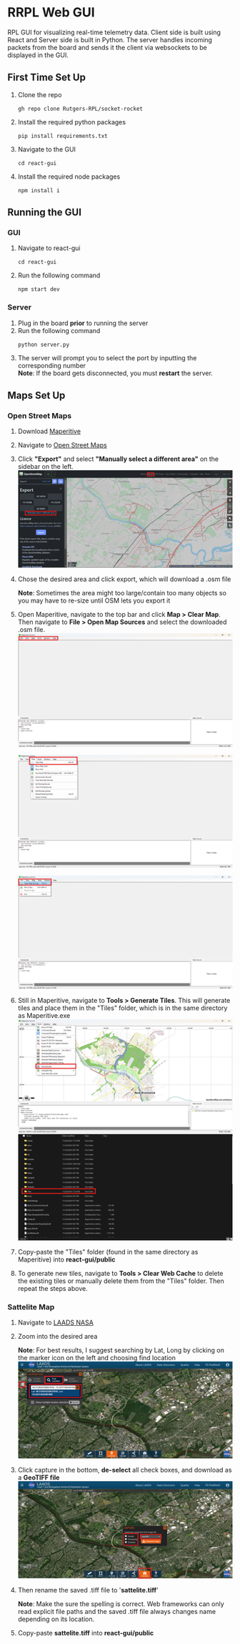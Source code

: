 # RRPL Web GUI
RPL GUI for visualizing real-time telemetry data. Client side is built using React and Server side is built in Python. The server handles incoming packets from the board and sends it the client via websockets to be displayed in the GUI.

## First Time Set Up
1) Clone the repo
    ```
    gh repo clone Rutgers-RPL/socket-rocket
    ```
2) Install the required python packages
    ```
    pip install requirements.txt
    ```
3) Navigate to the GUI
    ```
    cd react-gui
    ```
4) Install the required node packages
    ```
    npm install i
    ```

## Running the GUI
### GUI
1) Navigate to react-gui
    ```
    cd react-gui
    ```
2) Run the following command
    ```
    npm start dev
    ```
### Server
1) Plug in the board **prior** to running the server
2) Run the following command
    ```
    python server.py
    ```
3) The server will prompt you to select the port by inputting the corresponding number\
    **Note**: If the board gets disconnected, you must **restart** the server.


## Maps Set Up

### Open Street Maps
1) Download [Maperitive](http://maperitive.net/)
2) Navigate to [Open Street Maps](https://www.openstreetmap.org/)

3) Click **"Export"** and select **"Manually select a different area"** on the sidebar on the left.
    ![Error Displaying Image!](/img/osm.png "OSM Export")

4) Chose the desired area and click export, which will download a .osm file
   
   **Note**: Sometimes the area might too large/contain too many objects so you may have to re-size until OSM lets you export it
   

5) Open Maperitive, navigate to the top bar and click **Map > Clear Map**. Then navigate to **File > Open Map Sources** and select the downloaded .osm file.
    ![Error Displaying Image!](/img/maperitive-toolbar.png "Toolbar")
    

    ![Error Displaying Image!](/img/maperitive-clear.png "Clear Map")

    ![Error Displaying Image!](/img/maperitive-openmap.png "Open Map Sources")



6) Still in Maperitive, navigate to **Tools > Generate Tiles**. This will generate tiles and place them in the "Tiles" folder, which is in the same directory as Maperitive.exe
    ![Error Displaying Image!](/img/maperitive-generate.png "Generate Tiles")
    ![Error Displaying Image!](/img/maperitive-tiles.png "Tiles Folder")


7) Copy-paste the "Tiles" folder (found in the same directory as Maperitive) into **react-gui/public**

8) To generate new tiles, navigate to **Tools > Clear Web Cache** to delete the existing tiles or manually delete them from the "Tiles" folder. Then repeat the steps above.


### Sattelite Map
1) Navigate to [LAADS NASA](https://ladsweb.modaps.eosdis.nasa.gov/view-data/)
2) Zoom into the desired area

   **Note**: For best results, I suggest searching by Lat, Long by clicking on the marker icon on the left and choosing find location
   ![Error Displaying Image!](/img/laads-location.png "LAADS Find Location")


3) Click capture in the bottom, **de-select** all check boxes, and download as a **GeoTIFF file**
    ![Error Displaying Image!](/img/laads-capture.png "OSM Export")



4) Then rename the saved .tiff file to '**sattelite.tiff**'
   
   **Note**: Make the sure the spelling is correct. Web frameworks can only read explicit file paths and the saved .tiff file always changes name depending on its location.

5) Copy-paste **sattelite.tiff** into **react-gui/public**

   